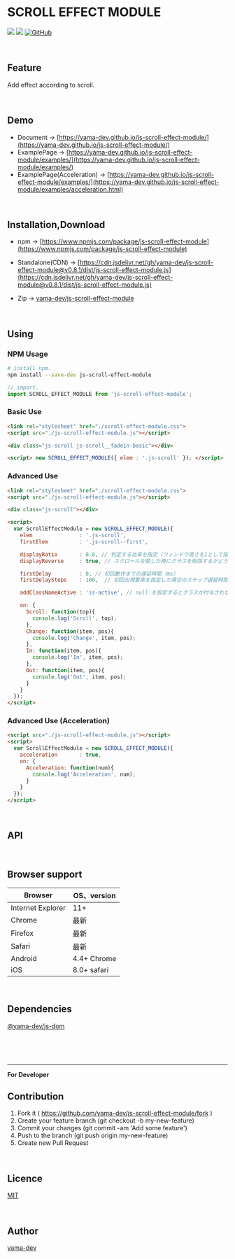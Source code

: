 # SCROLL EFFECT MODULE

[![](https://img.shields.io/github/repo-size/yama-dev/js-scroll-effect-module.svg)](https://github.com/yama-dev/js-scroll-effect-module/releases/latest)
[![](https://img.shields.io/github/release/yama-dev/js-scroll-effect-module.svg)](https://github.com/yama-dev/js-scroll-effect-module/releases/latest)
[![GitHub](https://img.shields.io/github/license/yama-dev/js-scroll-effect-module.svg)](https://github.com/yama-dev/js-scroll-effect-module/blob/master/LICENSE)

<br>

## Feature

Add effect according to scroll.

<br>

## Demo

- Document -> [https://yama-dev.github.io/js-scroll-effect-module/](https://yama-dev.github.io/js-scroll-effect-module/)
- ExamplePage -> [https://yama-dev.github.io/js-scroll-effect-module/examples/](https://yama-dev.github.io/js-scroll-effect-module/examples/)
- ExamplePage(Acceleration) -> [https://yama-dev.github.io/js-scroll-effect-module/examples/](https://yama-dev.github.io/js-scroll-effect-module/examples/acceleration.html)

<br>

## Installation,Download

- npm -> [https://www.npmjs.com/package/js-scroll-effect-module](https://www.npmjs.com/package/js-scroll-effect-module)

- Standalone(CDN) -> [https://cdn.jsdelivr.net/gh/yama-dev/js-scroll-effect-module@v0.8.1/dist/js-scroll-effect-module.js](https://cdn.jsdelivr.net/gh/yama-dev/js-scroll-effect-module@v0.8.1/dist/js-scroll-effect-module.js)

- Zip -> [yama-dev/js-scroll-effect-module](https://github.com/yama-dev/js-scroll-effect-module/releases/latest)

<br>

## Using

### NPM Usage

``` bash
# install npm.
npm install --save-dev js-scroll-effect-module
```

``` javascript
// import.
import SCROLL_EFFECT_MODULE from 'js-scroll-effect-module';
```

### Basic Use

``` html
<link rel="stylesheet" href="./scroll-effect-module.css">
<script src="./js-scroll-effect-module.js"></script>

<div class="js-scroll js-scroll__fadein-basic"></div>

<script> new SCROLL_EFFECT_MODULE({ elem : '.js-scroll' }); </script>
```

### Advanced Use

``` html
<link rel="stylesheet" href="./scroll-effect-module.css">
<script src="./js-scroll-effect-module.js"></script>

<div class="js-scroll"></div>

<script>
  var ScrollEffectModule = new SCROLL_EFFECT_MODULE({
    elem               : '.js-scroll',
    firstElem          : '.js-scroll--first',

    displayRatio       : 0.8, // 判定する比率を指定（ウィンドウ高さを1として指定）
    displayReverse     : true, // スクロールを戻した時にクラスを削除するかどうか

    firstDelay         : 0, // 初回動作までの遅延時間（ms）
    firstDelaySteps    : 100,  // 初回出現要素を指定した場合のステップ遅延時間（ms）

    addClassNameActive : 'is-active', // null を設定するとクラスが付与されなくなる。

    on: {
      Scroll: function(top){
        console.log('Scroll', top);
      },
      Change: function(item, pos){
        console.log('Change', item, pos);
      },
      In: function(item, pos){
        console.log('In', item, pos);
      },
      Out: function(item, pos){
        console.log('Out', item, pos);
      }
    }
  });
</script>
```

### Advanced Use (Acceleration)

``` html
<script src="./js-scroll-effect-module.js"></script>
<script>
  var ScrollEffectModule = new SCROLL_EFFECT_MODULE({
    acceleration       : true,
    on: {
      Acceleration: function(num){
        console.log('Acceleration', num);
      }
    }
  });
</script>
```

<br>

## API

<br>


## Browser support

| Browser           | OS、version |
| ---               | ---         |
| Internet Explorer | 11+         |
| Chrome            | 最新        |
| Firefox           | 最新        |
| Safari            | 最新        |
| Android           | 4.4+ Chrome |
| iOS               | 8.0+ safari |

<br>

## Dependencies

[@yama-dev/js-dom](https://github.com/yama-dev/js-dom)

<br><br><br>

---

**For Developer**

## Contribution

1. Fork it ( https://github.com/yama-dev/js-scroll-effect-module/fork )
2. Create your feature branch (git checkout -b my-new-feature)
3. Commit your changes (git commit -am 'Add some feature')
4. Push to the branch (git push origin my-new-feature)
5. Create new Pull Request

<br>

## Licence

[MIT](https://github.com/yama-dev/js-scroll-effect-module/blob/master/LICENSE)

<br>

## Author

[yama-dev](https://github.com/yama-dev)

